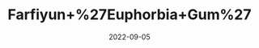 ---
title: 'Farfiyun+%27Euphorbia+Gum%27'
date: '2022-09-05' 
metatag: '' 
inventory: '0' 
draft: false 
# meta description 
shortDescripton: ''
description: 'Herb'
longdescription: ''
featured: True
# product Price
price: '30.0'
# Product Short Description
shortDescription: ''
productID: '594FC82C-962C-ED11-9968-005056B3A416'
type: 'products'
category: 'Herb' 
thumnailproduct: 'https://aminsaddiquidawakhana.eralive.net/images/products/594FC82C-962C-ED11-9968-005056B3A4161.png' 
images:
  - image: 'images/products/594FC82C-962C-ED11-9968-005056B3A4161.png'  
Variants:
---